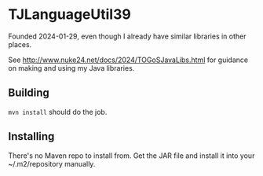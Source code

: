 # TJLanguageUtil39

Founded 2024-01-29, even though I already have
similar libraries in other places.

See http://www.nuke24.net/docs/2024/TOGoSJavaLibs.html for guidance
on making and using my Java libraries.

## Building

`mvn install` should do the job.

## Installing

There's no Maven repo to install from.
Get the JAR file and install it into your ~/.m2/repository manually.
